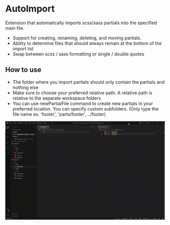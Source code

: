 # AutoImport

Extension that automatically imports scss/sass partials into the specified main file.

- Support for creating, renaming, deleting, and moving partials.
- Ability to determine files that should always remain at the bottom of the import list
- Swap between scss / sass formatting or single / double quotes

## How to use

- The folder where you import partials should only contain the partials and nothing else
- Make sure to choose your preferred relative path. A relative path is relative to the separate workspace folders
- You can use newPartialFile command to create new partials in your preferred location. You can specify custom subfolders. (Only type the file name ex. 'footer', 'parts/footer', ../footer)

![](images/preview.gif)
